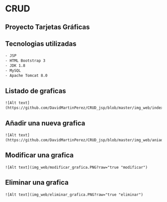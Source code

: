 # CRUD
## Proyecto Tarjetas Gráficas

## Tecnologias utilizadas
    - JSP
    - HTML Bootstrap 3
    - JDK 1.8
    - MySQL
    - Apache Tomcat 8.0

## Listado de graficas
    ![Alt text](https://github.com/DavidMartinPerez/CRUD_jsp/blob/master/img_web/index.PNG)

## Añadir una nueva grafica

    ![Alt text](https://github.com/DavidMartinPerez/CRUD_jsp/blob/master/img_web/aniadir_grafica.PNG)
## Modificar una grafica

    ![Alt text](img_web/modificar_grafica.PNG?raw="true "modificar")
## Eliminar una grafica
    ![Alt text](img_web/eliminar_grafica.PNG?raw="true "eliminar")
